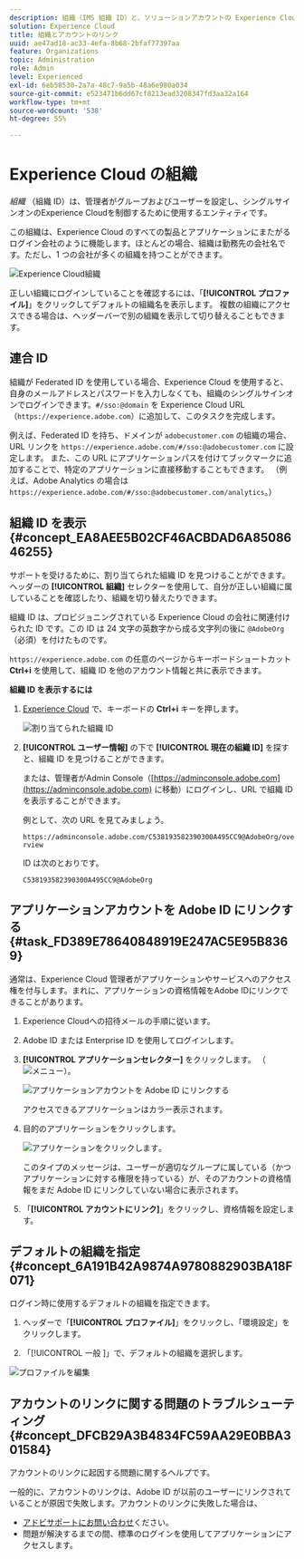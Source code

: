 ```yaml
---
description: 組織（IMS 組織 ID）と、ソリューションアカウントの Experience Cloud へのリンクについて説明します。
solution: Experience Cloud
title: 組織とアカウントのリンク
uuid: ae47ad18-ac33-4efa-8b68-2bfaf77397aa
feature: Organizations
topic: Administration
role: Admin
level: Experienced
exl-id: 6eb58530-2a7a-48c7-9a5b-48a6e980a034
source-git-commit: e523471b6dd67cf8213ead3208347fd3aa32a164
workflow-type: tm+mt
source-wordcount: '538'
ht-degree: 55%

---
```


# Experience Cloud の組織

*組織* （組織 ID）は、管理者がグループおよびユーザーを設定し、シングルサインオンのExperience Cloudを制御するために使用するエンティティです。

この組織は、Experience Cloud のすべての製品とアプリケーションにまたがるログイン会社のように機能します。ほとんどの場合、組織は勤務先の会社名です。ただし、1 つの会社が多くの組織を持つことができます。

![Experience Cloud組織 ](../assets/organizations-menu.png)

正しい組織にログインしていることを確認するには、「**[!UICONTROL プロファイル]**」をクリックしてデフォルトの組織名を表示します。 複数の組織にアクセスできる場合は、ヘッダーバーで別の組織を表示して切り替えることもできます。

## 連合 ID

組織が Federated ID を使用している場合、Experience Cloud を使用すると、自身のメールアドレスとパスワードを入力しなくても、組織のシングルサインオンでログインできます。`#/sso:@domain` を Experience Cloud URL（`https://experience.adobe.com`）に追加して、このタスクを完成します。

例えば、Federated ID を持ち、ドメインが `adobecustomer.com` の組織の場合、URL リンクを `https://experience.adobe.com/#/sso:@adobecustomer.com` に設定します。 また、この URL にアプリケーションパスを付けてブックマークに追加することで、特定のアプリケーションに直接移動することもできます。 （例えば、Adobe Analytics の場合は `https://experience.adobe.com/#/sso:@adobecustomer.com/analytics`。）

## 組織 ID を表示 {#concept_EA8AEE5B02CF46ACBDAD6A8508646255}

サポートを受けるために、割り当てられた組織 ID を見つけることができます。 ヘッダーの **[!UICONTROL 組織]** セレクターを使用して、自分が正しい組織に属していることを確認したり、組織を切り替えたりできます。

組織 ID は、プロビジョニングされている Experience Cloud の会社に関連付けられた ID です。この ID は 24 文字の英数字から成る文字列の後に `@AdobeOrg`（必須）を付けたものです。

`https://experience.adobe.com` の任意のページからキーボードショートカット **Ctrl+i** を使用して、組織 ID を他のアカウント情報と共に表示できます。

**組織 ID を表示するには**

1. [Experience Cloud](https://experience.adobe.com) で、キーボードの **Ctrl+i** キーを押します。

   ![割り当てられた組織 ID](../assets/assigned-organization.png)

1. **[!UICONTROL ユーザー情報]** の下で **[!UICONTROL 現在の組織 ID]** を探すと、組織 ID を見つけることができます。

   または、管理者がAdmin Console（[https://adminconsole.adobe.com](https://adminconsole.adobe.com) に移動）にログインし、URL で組織 ID を表示することができます。

   例として、次の URL を見てみましょう。

   `https://adminconsole.adobe.com/C538193582390300A495CC9@AdobeOrg/overview`

   ID は次のとおりです。

   `C538193582390300A495CC9@AdobeOrg`

## アプリケーションアカウントを Adobe ID にリンクする {#task_FD389E78640848919E247AC5E95B8369}

通常は、Experience Cloud 管理者がアプリケーションやサービスへのアクセス権を付与します。まれに、アプリケーションの資格情報をAdobe IDにリンクできることがあります。

1. Experience Cloudへの招待メールの手順に従います。

1. Adobe ID または Enterprise ID を使用してログインします。

1. **[!UICONTROL アプリケーションセレクター]** をクリックします。 （![ メニュー ](../assets/menu-icon.png)）。

   ![アプリケーションアカウントを Adobe ID にリンクする](../assets/solutions-active.png)

   アクセスできるアプリケーションはカラー表示されます。

1. 目的のアプリケーションをクリックします。

   ![ アプリケーションをクリックします ](../assets/analytics-link-accounts.png)。

   このタイプのメッセージは、ユーザーが適切なグループに属している（かつアプリケーションに対する権限を持っている）が、そのアカウントの資格情報をまだ Adobe ID にリンクしていない場合に表示されます。

1. 「**[!UICONTROL アカウントにリンク]**」をクリックし、資格情報を設定します。

## デフォルトの組織を指定 {#concept_6A191B42A9874A9780882903BA18F071}

ログイン時に使用するデフォルトの組織を指定できます。

1. ヘッダーで「**[!UICONTROL プロファイル]**」をクリックし、「環境設定」をクリックします。

1. 「[!UICONTROL  一般 ]」で、デフォルトの組織を選択します。


![プロファイルを編集](../assets/edit-profile.png)

## アカウントのリンクに関する問題のトラブルシューティング {#concept_DFCB29A3B4834FC59AA29E0BBA301584}

アカウントのリンクに起因する問題に関するヘルプです。

一般的に、アカウントのリンクは、Adobe ID が以前のユーザーにリンクされていることが原因で失敗します。アカウントのリンクに失敗した場合は、

* [アドビサポートにお問い合わせ](https://experienceleague.adobe.com/?support-solution=General&amp;lang=ja#support)ください。
* 問題が解決するまでの間、標準のログインを使用してアプリケーションにアクセスします。
